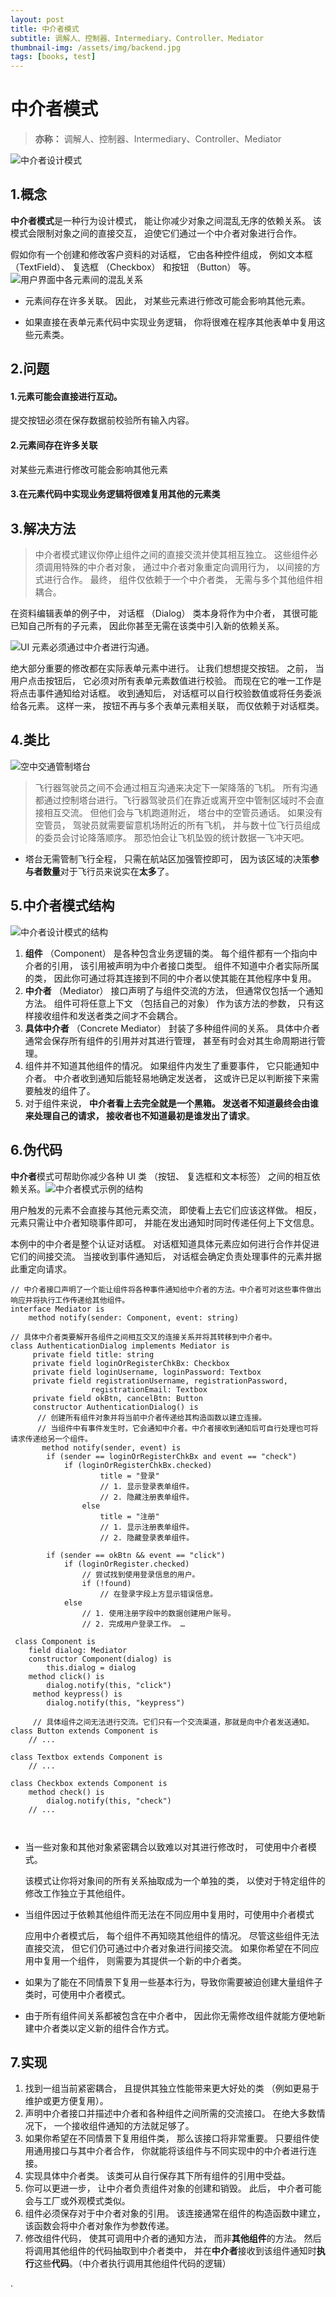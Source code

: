 ```yaml
---
layout: post
title: 中介者模式
subtitle: 调解人、控制器、Intermediary、Controller、Mediator
thumbnail-img: /assets/img/backend.jpg
tags: [books, test]
---
```


# 中介者模式

> **亦称：** 调解人、控制器、Intermediary、Controller、Mediator

![中介者设计模式](https://refactoringguru.cn/images/patterns/content/mediator/mediator.png)

## 1.概念

**中介者模式**是一种行为设计模式， 能让你减少对象之间混乱无序的依赖关系。 该模式会限制对象之间的直接交互， 迫使它们通过一个中介者对象进行合作。

假如你有一个创建和修改客户资料的对话框， 它由各种控件组成， 例如文本框 （Text­Field）、 复选框 （Checkbox） 和按钮 （Button） 等。![用户界面中各元素间的混乱关系](https://refactoringguru.cn/images/patterns/diagrams/mediator/problem1-zh.png)



- 元素间存在许多关联。 因此， 对某些元素进行修改可能会影响其他元素。

- 如果直接在表单元素代码中实现业务逻辑， 你将很难在程序其他表单中复用这些元素类。 

  

## 2.问题

#### 1.元素可能会直接进行互动。

提交按钮必须在保存数据前校验所有输入内容。

#### 2.元素间存在许多关联

对某些元素进行修改可能会影响其他元素

#### 3.在元素代码中实现业务逻辑将很难复用其他的元素类 



## 3.解决方法

> 中介者模式建议你停止组件之间的直接交流并使其相互独立。 这些组件必须调用特殊的中介者对象， 通过中介者对象重定向调用行为， 以间接的方式进行合作。 最终， 组件仅依赖于一个中介者类， 无需与多个其他组件相耦合。

在资料编辑表单的例子中， 对话框 （Dialog） 类本身将作为中介者， 其很可能已知自己所有的子元素， 因此你甚至无需在该类中引入新的依赖关系。

![UI 元素必须通过中介者进行沟通。](https://refactoringguru.cn/images/patterns/diagrams/mediator/solution1-zh.png)

绝大部分重要的修改都在实际表单元素中进行。 让我们想想提交按钮。 之前， 当用户点击按钮后， 它必须对所有表单元素数值进行校验。 而现在它的唯一工作是将点击事件通知给对话框。 收到通知后， 对话框可以自行校验数值或将任务委派给各元素。 这样一来， 按钮不再与多个表单元素相关联， 而仅依赖于对话框类。

## 4.类比

![空中交通管制塔台](https://refactoringguru.cn/images/patterns/diagrams/mediator/live-example.png)

> 飞行器驾驶员之间不会通过相互沟通来决定下一架降落的飞机。 所有沟通都通过控制塔台进行。飞行器驾驶员们在靠近或离开空中管制区域时不会直接相互交流。 但他们会与飞机跑道附近， 塔台中的空管员通话。 如果没有空管员， 驾驶员就需要留意机场附近的所有飞机， 并与数十位飞行员组成的委员会讨论降落顺序。 那恐怕会让飞机坠毁的统计数据一飞冲天吧。

- 塔台无需管制飞行全程， 只需在航站区加强管控即可， 因为该区域的决策**参与者数量**对于飞行员来说实在**太多**了。

## 5.中介者模式结构

![中介者设计模式的结构](https://refactoringguru.cn/images/patterns/diagrams/mediator/structure-indexed.png)

1. **组件** （Component） 是各种包含业务逻辑的类。 每个组件都有一个指向中介者的引用， 该引用被声明为中介者接口类型。 组件不知道中介者实际所属的类， 因此你可通过将其连接到不同的中介者以使其能在其他程序中复用。
2. **中介者** （Mediator） 接口声明了与组件交流的方法， 但通常仅包括一个通知方法。 组件可将任意上下文 （包括自己的对象） 作为该方法的参数， 只有这样接收组件和发送者类之间才不会耦合。
3. **具体中介者** （Concrete Mediator） 封装了多种组件间的关系。 具体中介者通常会保存所有组件的引用并对其进行管理， 甚至有时会对其生命周期进行管理。
4. 组件并不知道其他组件的情况。 如果组件内发生了重要事件， 它只能通知中介者。 中介者收到通知后能轻易地确定发送者， 这或许已足以判断接下来需要触发的组件了。
5. 对于组件来说， **中介者看上去完全就是一个黑箱。 发送者不知道最终会由谁来处理自己的请求， 接收者也不知道最初是谁发出了请求**。

## 6.伪代码

**中介者**模式可帮助你减少各种 UI 类 （按钮、 复选框和文本标签） 之间的相互依赖关系。![中介者模式示例的结构](https://refactoringguru.cn/images/patterns/diagrams/mediator/example.png)

用户触发的元素不会直接与其他元素交流， 即使看上去它们应该这样做。 相反， 元素只需让中介者知晓事件即可， 并能在发出通知时同时传递任何上下文信息。

本例中的中介者是整个认证对话框。 对话框知道具体元素应如何进行合作并促进它们的间接交流。 当接收到事件通知后， 对话框会确定负责处理事件的元素并据此重定向请求。

```
// 中介者接口声明了一个能让组件将各种事件通知给中介者的方法。中介者可对这些事件做出响应并将执行工作传递给其他组件。
interface Mediator is
    method notify(sender: Component, event: string)
    
// 具体中介者类要解开各组件之间相互交叉的连接关系并将其转移到中介者中。
class AuthenticationDialog implements Mediator is
	 private field title: string
	 private field loginOrRegisterChkBx: Checkbox
	 private field loginUsername, loginPassword: Textbox
	 private field registrationUsername, registrationPassword,
                  registrationEmail: Textbox
     private field okBtn, cancelBtn: Button
     constructor AuthenticationDialog() is
      // 创建所有组件对象并将当前中介者传递给其构造函数以建立连接。
      // 当组件中有事件发生时，它会通知中介者。中介者接收到通知后可自行处理也可将请求传递给另一个组件。
       method notify(sender, event) is
       	if (sender == loginOrRegisterChkBx and event == "check")
            if (loginOrRegisterChkBx.checked)
                    title = "登录"
                    // 1. 显示登录表单组件。
                    // 2. 隐藏注册表单组件。
                else
                    title = "注册"
                    // 1. 显示注册表单组件。
                    // 2. 隐藏登录表单组件。
         
       	if (sender == okBtn && event == "click")
            if (loginOrRegister.checked)
                // 尝试找到使用登录信息的用户。
                if (!found)
                    // 在登录字段上方显示错误信息。
            else
                // 1. 使用注册字段中的数据创建用户账号。
                // 2. 完成用户登录工作。 …
                
 class Component is
    field dialog: Mediator
    constructor Component(dialog) is
        this.dialog = dialog
    method click() is
        dialog.notify(this, "click")
     method keypress() is
        dialog.notify(this, "keypress")
    
     // 具体组件之间无法进行交流。它们只有一个交流渠道，那就是向中介者发送通知。
class Button extends Component is
    // ...

class Textbox extends Component is
    // ...

class Checkbox extends Component is
    method check() is
        dialog.notify(this, "check")
    // ...
     
	
```

- 当一些对象和其他对象紧密耦合以致难以对其进行修改时， 可使用中介者模式。

  该模式让你将对象间的所有关系抽取成为一个单独的类， 以使对于特定组件的修改工作独立于其他组件。

- 当组件因过于依赖其他组件而无法在不同应用中复用时，可使用中介者模式

  应用中介者模式后， 每个组件不再知晓其他组件的情况。 尽管这些组件无法直接交流， 但它们仍可通过中介者对象进行间接交流。 如果你希望在不同应用中复用一个组件， 则需要为其提供一个新的中介者类。

- 如果为了能在不同情景下复用一些基本行为，导致你需要被迫创建大量组件子类时，可使用中介者模式。

- 由于所有组件间关系都被包含在中介者中， 因此你无需修改组件就能方便地新建中介者类以定义新的组件合作方式。

## 7.实现

1. 找到一组当前紧密耦合， 且提供其独立性能带来更大好处的类 （例如更易于维护或更方便复用）。
2. 声明中介者接口并描述中介者和各种组件之间所需的交流接口。 在绝大多数情况下， 一个接收组件通知的方法就足够了。
3. 如果你希望在不同情景下复用组件类， 那么该接口将非常重要。 只要组件使用通用接口与其中介者合作， 你就能将该组件与不同实现中的中介者进行连接。
4. 实现具体中介者类。 该类可从自行保存其下所有组件的引用中受益。
5. 你可以更进一步， 让中介者负责组件对象的创建和销毁。 此后， 中介者可能会与工厂或外观模式类似。
6. 组件必须保存对于中介者对象的引用。 该连接通常在组件的构造函数中建立， 该函数会将中介者对象作为参数传递。
7. 修改组件代码， 使其可调用中介者的通知方法， 而非**其他组件**的方法。 然后将调用其他组件的代码抽取到中介者类中， 并在**中介者**接收到该组件通知时**执行**这些**代码**。（中介者执行调用其他组件代码的逻辑）

.